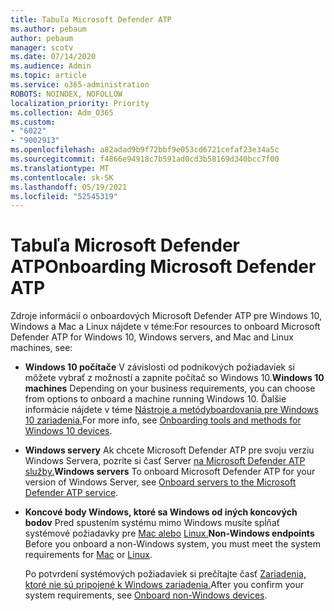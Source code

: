 ```yaml
---
title: Tabuľa Microsoft Defender ATP
ms.author: pebaum
author: pebaum
manager: scotv
ms.date: 07/14/2020
ms.audience: Admin
ms.topic: article
ms.service: o365-administration
ROBOTS: NOINDEX, NOFOLLOW
localization_priority: Priority
ms.collection: Adm_O365
ms.custom:
- "6022"
- "9002913"
ms.openlocfilehash: a82adad9b9f72bbf9e053cd6721cefaf23e34a5c
ms.sourcegitcommit: f4866e94918c7b591ad0cd3b58169d340bcc7f00
ms.translationtype: MT
ms.contentlocale: sk-SK
ms.lasthandoff: 05/19/2021
ms.locfileid: "52545319"
---
```

# <a name="onboarding-microsoft-defender-atp"></a><span data-ttu-id="99352-102">Tabuľa Microsoft Defender ATP</span><span class="sxs-lookup"><span data-stu-id="99352-102">Onboarding Microsoft Defender ATP</span></span>

<span data-ttu-id="99352-103">Zdroje informácií o onboardových Microsoft Defender ATP pre Windows 10, Windows a Mac a Linux nájdete v téme:</span><span class="sxs-lookup"><span data-stu-id="99352-103">For resources to onboard Microsoft Defender ATP for Windows 10, Windows servers, and Mac and Linux machines, see:</span></span> 

- <span data-ttu-id="99352-104">**Windows 10 počítače** V závislosti od podnikových požiadaviek si môžete vybrať z možností a zapnite počítač so Windows 10.</span><span class="sxs-lookup"><span data-stu-id="99352-104">**Windows 10 machines** Depending on your business requirements, you can choose from options to onboard a machine running Windows 10.</span></span> <span data-ttu-id="99352-105">Ďalšie informácie nájdete v téme [Nástroje a metódyboardovania pre Windows 10 zariadenia.](/windows/security/threat-protection/microsoft-defender-atp/configure-endpoints)</span><span class="sxs-lookup"><span data-stu-id="99352-105">For more info, see [Onboarding tools and methods for Windows 10 devices](/windows/security/threat-protection/microsoft-defender-atp/configure-endpoints).</span></span> 

- <span data-ttu-id="99352-106">**Windows servery** Ak chcete Microsoft Defender ATP pre svoju verziu Windows Servera, pozrite si časť Server [na Microsoft Defender ATP služby.](/windows/security/threat-protection/microsoft-defender-atp/configure-server-endpoints)</span><span class="sxs-lookup"><span data-stu-id="99352-106">**Windows servers** To onboard Microsoft Defender ATP for your version of Windows Server, see [Onboard servers to the Microsoft Defender ATP service](/windows/security/threat-protection/microsoft-defender-atp/configure-server-endpoints).</span></span>

- <span data-ttu-id="99352-107">**Koncové body Windows, ktoré sa Windows od iných koncových bodov**  Pred spustením systému mimo Windows musíte spĺňať systémové požiadavky pre [Mac alebo](/windows/security/threat-protection/microsoft-defender-atp/microsoft-defender-atp-mac#system-requirements) [Linux.](/windows/security/threat-protection/microsoft-defender-atp/microsoft-defender-atp-linux#system-requirements)</span><span class="sxs-lookup"><span data-stu-id="99352-107">**Non-Windows endpoints**  Before you onboard a non-Windows system, you must meet the system requirements for [Mac](/windows/security/threat-protection/microsoft-defender-atp/microsoft-defender-atp-mac#system-requirements) or [Linux](/windows/security/threat-protection/microsoft-defender-atp/microsoft-defender-atp-linux#system-requirements).</span></span>

    <span data-ttu-id="99352-108">Po potvrdení systémových požiadaviek si prečítajte časť [Zariadenia, ktoré nie sú pripojené k Windows zariadenia.](/windows/security/threat-protection/microsoft-defender-atp/configure-endpoints-non-windows#onboarding-non-windows-machines)</span><span class="sxs-lookup"><span data-stu-id="99352-108">After you confirm your system requirements, see [Onboard non-Windows devices](/windows/security/threat-protection/microsoft-defender-atp/configure-endpoints-non-windows#onboarding-non-windows-machines).</span></span>